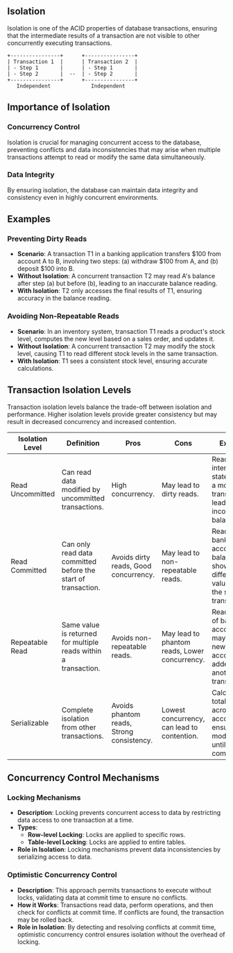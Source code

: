 ## Isolation

Isolation is one of the ACID properties of database transactions, ensuring that the intermediate results of a transaction are not visible to other concurrently executing transactions.

```
+----------------+      +----------------+
| Transaction 1  |      | Transaction 2  |
| - Step 1       |      | - Step 1       |
| - Step 2       |  --  | - Step 2       |
+----------------+      +----------------+
   Independent             Independent
```

## Importance of Isolation

### Concurrency Control
Isolation is crucial for managing concurrent access to the database, preventing conflicts and data inconsistencies that may arise when multiple transactions attempt to read or modify the same data simultaneously.
    
### Data Integrity
By ensuring isolation, the database can maintain data integrity and consistency even in highly concurrent environments.

## Examples

### Preventing Dirty Reads

- **Scenario**: A transaction T1 in a banking application transfers $100 from account A to B, involving two steps: (a) withdraw $100 from A, and (b) deposit $100 into B.
- **Without Isolation**: A concurrent transaction T2 may read A's balance after step (a) but before (b), leading to an inaccurate balance reading.
- **With Isolation**: T2 only accesses the final results of T1, ensuring accuracy in the balance reading.

### Avoiding Non-Repeatable Reads

- **Scenario**: In an inventory system, transaction T1 reads a product's stock level, computes the new level based on a sales order, and updates it.
- **Without Isolation**: A concurrent transaction T2 may modify the stock level, causing T1 to read different stock levels in the same transaction.
- **With Isolation**: T1 sees a consistent stock level, ensuring accurate calculations.

## Transaction Isolation Levels

Transaction isolation levels balance the trade-off between isolation and performance. Higher isolation levels provide greater consistency but may result in decreased concurrency and increased contention.

| Isolation Level   | Definition                                                   | Pros                                   | Cons                                         | Example                                                                                   |
|-------------------|--------------------------------------------------------------|----------------------------------------|----------------------------------------------|-------------------------------------------------------------------------------------------|
| Read Uncommitted  | Can read data modified by uncommitted transactions.          | High concurrency.                      | May lead to dirty reads.                     | Reading an intermediate state during a money transfer can lead to incorrect balances.     |
| Read Committed    | Can only read data committed before the start of transaction.| Avoids dirty reads, Good concurrency.  | May lead to non-repeatable reads.            | Reading a bank account's balance may show different values within the same transaction.  |
| Repeatable Read   | Same value is returned for multiple reads within a transaction.| Avoids non-repeatable reads.          | May lead to phantom reads, Lower concurrency.| Reading a list of bank accounts may miss new accounts added by another transaction.      |
| Serializable      | Complete isolation from other transactions.                  | Avoids phantom reads, Strong consistency. | Lowest concurrency, can lead to contention. | Calculating total balance across all accounts ensures no modifications until complete.   |

## Concurrency Control Mechanisms

### Locking Mechanisms

- **Description**: Locking prevents concurrent access to data by restricting data access to one transaction at a time.
- **Types**:
  - **Row-level Locking**: Locks are applied to specific rows.
  - **Table-level Locking**: Locks are applied to entire tables.
- **Role in Isolation**: Locking mechanisms prevent data inconsistencies by serializing access to data.

### Optimistic Concurrency Control

- **Description**: This approach permits transactions to execute without locks, validating data at commit time to ensure no conflicts.
- **How it Works**: Transactions read data, perform operations, and then check for conflicts at commit time. If conflicts are found, the transaction may be rolled back.
- **Role in Isolation**: By detecting and resolving conflicts at commit time, optimistic concurrency control ensures isolation without the overhead of locking.

